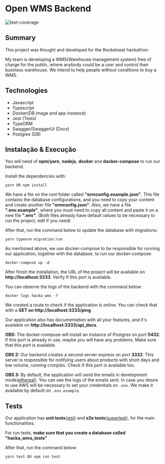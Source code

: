 # Open WMS Backend

![test-coverage](https://i.pinimg.com/564x/63/d2/93/63d293b972479811b7ccf45efdc05f52.jpg)
## Summary

This project was thought and developed for the Rocketseat hackathon.

My team is developing a WMS(Warehouse management system) free of charge for the public, where anybody could be a user and control their business warehouse. We intend to help people without conditions to buy a WMS.

## Technologies
- Javascript
- Typescript
- Docker(DB image and app instance)
- Jest (Tests)
- TypeORM
- Swagger/SwaggerUI (Docs)
- Postgres (DB)


## Instalação & Execução

You will need of **npm/yarn**, **nodejs**, **docker** and **docker-compose** to run our backend.

Install the dependencies with:

```shell
yarn OR npm install
```

We have a file on the root folder called **"ormconfig.example.json"**. This file contains the database configurations, and you need to copy your content and create another file **"ormconfig.json"**. Also, we have a file **".env.example"**, where you must need to copy all content and paste it on a new file **".env"**. (Both files already have default values to be necessary to run the project, edit if you need)


After that, run the command below to update the database with migrations:

```shell
yarn typeorm migration:run
```

As mentioned above, we use docker-compose to be responsible for running our application, together with the database.
to run our docker-compose:

```shell
docker-compose up -d
```

After finish the installation, the URL of the project will be available on **http://localhost:3333**.
Verify if this port is available.

You can observe the logs of the backend with the command below:

```shell
docker logs hacka_wms -f 
```

We created a route to check if the application is online. You can check that with a **GET on http://localhost:3333/ping**

Our application also has documentation with all your features, and it's available on **http://localhost:3333/api_docs**.

**OBS:** The docker-compose will install an instance of Postgres on port **5432**. If this port is already in use, maybe you will have any problems. Make sure that this port is available. 

**OBS 2:** Our backend creates a second server express on port **3332**. This server is responsible for notifying users about products with short days and low volume, running cronjobs. Check if this port is available too. 

**OBS 3:** By default, the application will send the emails in development mode([ethereal](https://ethereal.email/)). You can see the logs of the emails sent. In case you desire to use AWS will be necessary to set your credentials on `.env`. We make it available by default on `.env.example`.

## Tests

Our application has **unit tests**([jest](https://jestjs.io)) and **e2e tests**([supertest](https://github.com/visionmedia/supertest#readme)), for the main functionalities.

For run tests, **make sure that you create a database called "hacka_wms_tests"**

After that, run the command below:

```shell
yarn test OU npm run test
```
